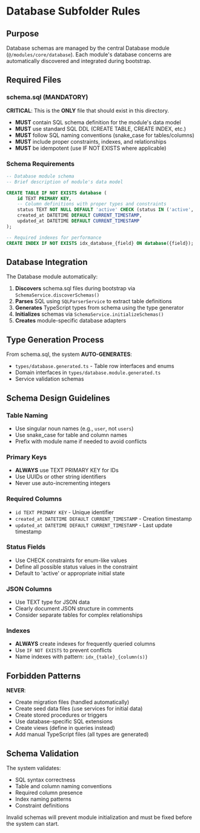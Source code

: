 # Database Subfolder Rules

## Purpose
Database schemas are managed by the central Database module (`@/modules/core/database`). Each module's database concerns are automatically discovered and integrated during bootstrap.

## Required Files

### schema.sql (MANDATORY)
**CRITICAL**: This is the **ONLY** file that should exist in this directory.

- **MUST** contain SQL schema definition for the module's data model
- **MUST** use standard SQL DDL (CREATE TABLE, CREATE INDEX, etc.)
- **MUST** follow SQL naming conventions (snake_case for tables/columns)
- **MUST** include proper constraints, indexes, and relationships
- **MUST** be idempotent (use IF NOT EXISTS where applicable)

### Schema Requirements

```sql
-- Database module schema
-- Brief description of module's data model

CREATE TABLE IF NOT EXISTS database (
    id TEXT PRIMARY KEY,
    -- Column definitions with proper types and constraints
    status TEXT NOT NULL DEFAULT 'active' CHECK (status IN ('active', 'inactive', 'suspended')),
    created_at DATETIME DEFAULT CURRENT_TIMESTAMP,
    updated_at DATETIME DEFAULT CURRENT_TIMESTAMP
);

-- Required indexes for performance
CREATE INDEX IF NOT EXISTS idx_database_{field} ON database({field});
```

## Database Integration

The Database module automatically:
1. **Discovers** schema.sql files during bootstrap via `SchemaService.discoverSchemas()`
2. **Parses** SQL using `SQLParserService` to extract table definitions
3. **Generates** TypeScript types from schema using the type generator
4. **Initializes** schemas via `SchemaService.initializeSchemas()`
5. **Creates** module-specific database adapters

## Type Generation Process

From schema.sql, the system **AUTO-GENERATES**:
- `types/database.generated.ts` - Table row interfaces and enums
- Domain interfaces in `types/database.module.generated.ts` 
- Service validation schemas

## Schema Design Guidelines

### Table Naming
- Use singular noun names (e.g., `user`, not `users`)
- Use snake_case for table and column names
- Prefix with module name if needed to avoid conflicts

### Primary Keys
- **ALWAYS** use TEXT PRIMARY KEY for IDs
- Use UUIDs or other string identifiers
- Never use auto-incrementing integers

### Required Columns
- `id TEXT PRIMARY KEY` - Unique identifier
- `created_at DATETIME DEFAULT CURRENT_TIMESTAMP` - Creation timestamp
- `updated_at DATETIME DEFAULT CURRENT_TIMESTAMP` - Last update timestamp

### Status Fields
- Use CHECK constraints for enum-like values
- Define all possible status values in the constraint
- Default to 'active' or appropriate initial state

### JSON Columns
- Use TEXT type for JSON data
- Clearly document JSON structure in comments
- Consider separate tables for complex relationships

### Indexes
- **ALWAYS** create indexes for frequently queried columns
- Use `IF NOT EXISTS` to prevent conflicts
- Name indexes with pattern: `idx_{table}_{column(s)}`

## Forbidden Patterns

**NEVER**:
- Create migration files (handled automatically)
- Create seed data files (use services for initial data)
- Create stored procedures or triggers
- Use database-specific SQL extensions
- Create views (define in queries instead)
- Add manual TypeScript files (all types are generated)

## Schema Validation

The system validates:
- SQL syntax correctness
- Table and column naming conventions
- Required column presence
- Index naming patterns
- Constraint definitions

Invalid schemas will prevent module initialization and must be fixed before the system can start.